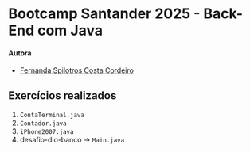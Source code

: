 # Bootcamp Santander 2025 - Back-End com Java

#### Autora 

- [Fernanda Spilotros Costa Cordeiro](https://github.com/oriedrocnanda)

## Exercícios realizados 

1. `ContaTerminal.java`
2. `Contador.java`
3. `iPhone2007.java`
4. desafio-dio-banco -> `Main.java` 
